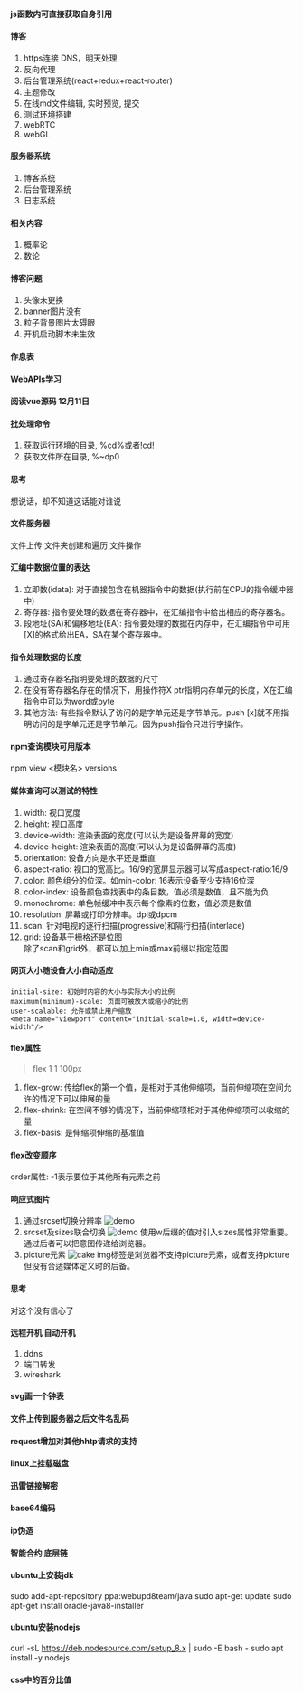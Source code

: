  #### js函数内可直接获取自身引用

#### 博客
1. https连接  DNS，明天处理
2. 反向代理
2. 后台管理系统(react+redux+react-router)
3. 主题修改
4. 在线md文件编辑, 实时预览, 提交
5. 测试环境搭建
6. webRTC
7. webGL

#### 服务器系统
1. 博客系统
2. 后台管理系统
3. 日志系统

#### 相关内容
1. 概率论
2. 数论

#### 博客问题
1. 头像未更换
2. banner图片没有
3. 粒子背景图片太碍眼
4. 开机启动脚本未生效

#### 作息表

#### WebAPIs学习
#### 阅读vue源码 12月11日

#### 批处理命令
1. 获取运行环境的目录, %cd%或者!cd!
2. 获取文件所在目录, %~dp0

#### 思考
想说话，却不知道这话能对谁说

#### 文件服务器
文件上传    文件夹创建和遍历    文件操作


#### 汇编中数据位置的表达
1. 立即数(idata): 对于直接包含在机器指令中的数据(执行前在CPU的指令缓冲器中)
2. 寄存器: 指令要处理的数据在寄存器中，在汇编指令中给出相应的寄存器名。
3. 段地址(SA)和偏移地址(EA): 指令要处理的数据在内存中，在汇编指令中可用[X]的格式给出EA，SA在某个寄存器中。

#### 指令处理数据的长度
1. 通过寄存器名指明要处理的数据的尺寸
2. 在没有寄存器名存在的情况下，用操作符X ptr指明内存单元的长度，X在汇编指令中可以为word或byte
3. 其他方法: 有些指令默认了访问的是字单元还是字节单元。push [x]就不用指明访问的是字单元还是字节单元。因为push指令只进行字操作。

#### npm查询模块可用版本
npm view <模块名> versions

#### 媒体查询可以测试的特性
1. width: 视口宽度
2. height: 视口高度
3. device-width: 渲染表面的宽度(可以认为是设备屏幕的宽度)
4. device-height: 渲染表面的高度(可以认为是设备屏幕的高度)
5. orientation: 设备方向是水平还是垂直
6. aspect-ratio: 视口的宽高比。16/9的宽屏显示器可以写成aspect-ratio:16/9
7. color: 颜色组分的位深。如min-color: 16表示设备至少支持16位深
8. color-index: 设备颜色查找表中的条目数，值必须是数值，且不能为负
9. monochrome: 单色帧缓冲中表示每个像素的位数，值必须是数值
10. resolution: 屏幕或打印分辨率。dpi或dpcm
11. scan: 针对电视的逐行扫描(progressive)和隔行扫描(interlace)
12. grid: 设备基于栅格还是位图  
除了scan和grid外，都可以加上min或max前缀以指定范围

#### 网页大小随设备大小自动适应
    initial-size: 初始时内容的大小与实际大小的比例
    maximum(minimum)-scale: 页面可被放大或缩小的比例
    user-scalable: 允许或禁止用户缩放
    <meta name="viewport" content="initial-scale=1.0, width=device-width"/>

#### flex属性
> flex 1 1 100px
1. flex-grow: 传给flex的第一个值，是相对于其他伸缩项，当前伸缩项在空间允许的情况下可以伸展的量
2. flex-shrink: 在空间不够的情况下，当前伸缩项相对于其他伸缩项可以收缩的量
3. flex-basis: 是伸缩项伸缩的基准值

#### flex改变顺序
order属性: -1表示要位于其他所有元素之前

#### 响应式图片
1. 通过srcset切换分辨率
    <img src="demo.jpg" alt="demo" srcset="demo_medium.jpg 1.5x, demo_large.jpg 2x">
2. srcset及sizes联合切换
    <img src="demo_small.jpg" srcset="demo_small.jpg 450w, demo_medium.jpg 900w" sizes="(min-width: 17em) 100vw, (min-width: 40em) 50vw"  alt="demo">
    使用w后缀的值对引入sizes属性非常重要。通过后者可以把意图传递给浏览器。
3. picture元素
    <picture>
        <source media="(min-width: 30em)" srcset="cake-table.jpg">
        <source media="(min-width: 60em)" srcset="cake-shop.jpg">
        <img src="cake.jpg" alt="cake">
    </picture>
    img标签是浏览器不支持picture元素，或者支持picture但没有合适媒体定义时的后备。

#### 思考
对这个没有信心了

#### 远程开机 自动开机
1. ddns
2. 端口转发
3. wireshark

#### svg画一个钟表

#### 文件上传到服务器之后文件名乱码

#### request增加对其他hhtp请求的支持

#### linux上挂载磁盘

#### 迅雷链接解密

#### base64编码

#### ip伪造

#### 智能合约 底层链

#### ubuntu上安装jdk
sudo add-apt-repository ppa:webupd8team/java
sudo apt-get update
sudo apt-get install oracle-java8-installer

#### ubuntu安装nodejs
curl -sL https://deb.nodesource.com/setup_8.x | sudo -E bash -
sudo apt install -y nodejs

#### css中的百分比值